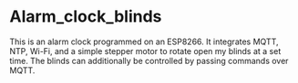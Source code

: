 # Alarm_clock_blinds

This is an alarm clock programmed on an ESP8266. It integrates MQTT, NTP, Wi-Fi, and a simple stepper motor to rotate open my blinds at a set time. The blinds can additionally be controlled by passing commands over MQTT.
